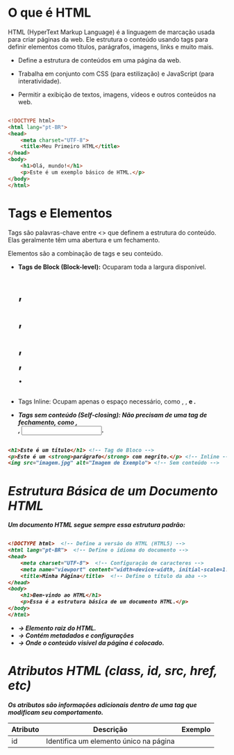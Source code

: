 # O que é HTML

HTML (HyperText Markup Language) é a linguagem de marcação usada para criar páginas da web. Ele estrutura o conteúdo usando tags para definir elementos como títulos, parágrafos, imagens, links e muito mais.

- Define a estrutura de conteúdos em uma página da web.

- Trabalha em conjunto com CSS (para estilização) e JavaScript (para interatividade).

- Permitir a exibição de textos, imagens, vídeos e outros conteúdos na web.

``` HTML

<!DOCTYPE html>
<html lang="pt-BR">
<head>
    <meta charset="UTF-8">
    <title>Meu Primeiro HTML</title>
</head>
<body>
    <h1>Olá, mundo!</h1>
    <p>Este é um exemplo básico de HTML.</p>
</body>
</html>

```

# Tags e Elementos

Tags são palavras-chave entre <> que definem a estrutura do conteúdo. Elas geralmente têm uma abertura e um fechamento.

Elementos são a combinação de tags e seu conteúdo.

- **Tags de Block (Block-level):** Ocuparam toda a largura disponível. <h1>, <p>, <div>, <section>, <article>.

- Tags Inline: Ocupam apenas o espaço necessário, como <span>, <a>, <strong> e <em>.

- Tags sem conteúdo (Self-closing): Não precisam de uma tag de fechamento, como <img>, <br>, <input>.

``` HTML

<h1>Este é um título</h1> <!-- Tag de Bloco -->
<p>Este é um <strong>parágrafo</strong> com negrito.</p> <!-- Inline -->
<img src="imagem.jpg" alt="Imagem de Exemplo"> <!-- Sem conteúdo -->

```

# Estrutura Básica de um Documento HTML

Um documento HTML segue sempre essa estrutura padrão:

``` HTML

<!DOCTYPE html>  <!-- Define a versão do HTML (HTML5) -->
<html lang="pt-BR">  <!-- Define o idioma do documento -->
<head>
    <meta charset="UTF-8">  <!-- Configuração de caracteres -->
    <meta name="viewport" content="width=device-width, initial-scale=1.0">  <!-- Ajusta para dispositivos móveis -->
    <title>Minha Página</title>  <!-- Define o título da aba -->
</head>
<body>
    <h1>Bem-vindo ao HTML</h1>
    <p>Essa é a estrutura básica de um documento HTML.</p>
</body>
</html>

```

- <html> -> Elemento raiz do HTML.

- <head> -> Contém metadados e configurações

- <body> -> Onde o conteúdo visível da página é colocado.

# Atributos HTML (class, id, src, href, etc)

Os atributos são informações adicionais dentro de uma tag que modificam seu comportamento.

| Atributo | Descrição                              | Exemplo |
|----------|----------------------------------------|---------|
| id       | Identifica um elemento único na página |